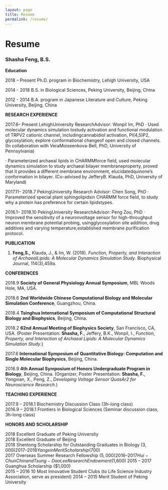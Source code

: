 ```yaml
---
layout: page
title: Resume
permalink: /resume/
---
```


# Resume

### Shasha Feng, B.S.

**Education**

2018 – Present      Ph.D. program in Biochemistry, Lehigh University, USA

2014 - 2018         B.S. in Biological Sciences, Peking University, Beijing, China

2012 - 2014         B.A. program in Japanese Literature and Culture, Peking University, Beijing, China

**RESEARCH EXPERIENCE**

2017.6– Present                      LehighUniversity 
                                     ResearchAdvisor: Wonpil Im, PhD
· Used molecular dynamics simulation tostudy activation and functional modulation of TRPV2 cationic channel, includingcannabidiol activation, PI(4,5)P2, glycosylation; explore conformational changeof open and closed channels. (In collaboration with VeraMoiseenkova-Bell, PhD, University of Pennsylvania)

· Parameterized archaeal lipids in CHARMMforce field, used molecular dynamics simulation to study archaeal bilayer membraneproperty, proved that it provides a different membrane environment, elucidatedquinone’s conformation in bilayer. (Co-advised by JefferyB. Klauda, PhD, University of Maryland)

2017.11– 2018.7                    PekingUniversity
                                   Research Advisor: Chen Song, PhD
· Parameterized special plant sphingolipidsin CHARMM force field, to study why a protein has preference for certain lipidstypes.

2016.1– 2018.10                    PekingUniversity
                                   ResearchAdvisor: Peng Zou, PhD
· Improved the sensitivity of a neuronvoltage sensor for high-throughput neuron membrane potential probing, usingglycosylation site addition, drug additives and varying temperature,established membrane purification protocol.


**PUBLICATION**

1. **Feng,S.,** Klauda, J., & Im, W. (2018). *Function, Property, and Interaction of ArchaealLipids: A Molecular Dynamics Simulation Study*. Biophysical Journal, 114(3),459a. 

**CONFERENCES**

2018.9  **Society  of General Physiology Annual Symposium**, MBL Woods Hole,  MA, USA.

2018.6  **2nd Worldwide Chinese Computational  Biology and Molecular Simulation Conference**, Guangzhou, China.

2018.4  **Tsinghua International Symposium of Computational  Structural Biology and Biophysics**,   Beijing, China.

2018.2  **62nd Annual Meeting of Biophysics  Society**, San Francisco,  CA, USA.  (Poster  Presentation: **Shasha, F.**, Jeffery,  B.K., Wonpil, I., *Function, Property,  and Interaction of Archaeal Lipids: A Molecular Dynamics Simulation Study*.) 

2017.6  **International  Symposium of** **Quantitative Biology: Computation and Single  Molecular Biophysics**, Beijing,  China.

2016.9  **4th  Annual Symposium of Honors Undergraduate Program in Biology**,  Beijing, China.   (Organizer, Poster Presentation: **Shasha, F.**, Yongxian, X., Peng, Z., *Developing Voltage Sensor QuasAr2 for  Neuroscience Research*.)

**TEACHING EXPERIENCE**

2017.9 – 2018.1   Biochemistry Discussion Class (3h-long class)              
2016.9 – 2018.1   Frontiers in Biological Sciences (Seminar  discussion class, 3h-long class)

**HONORS AND SCHOLARSHIP**

2018        Excellent Graduate of Peking University                      
2018        Excellent Graduate of Beijing                                
2018        Shentong Scholarship for Outstanding Graduates  in Biology ($3,000) 
2017 – 2018 Yangxin Merit Scholarship ($700)                             
2017        Overseas Summer Research Fellowship ($5,000)                 
2016 – 2017 Hui-Chun Chin and Tsung-Dao Lee Research  Endowment ($1,600) 
2015 – 2017 Guanghua Scholarship ($1,000)                                
2015 – 2016 10 Most Innovative Student Clubs (to Life  Science Industry Association, serve as president) 
2014 – 2015 Merit Student of  Peking University                          

